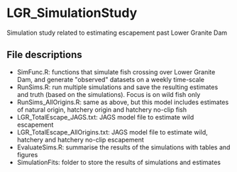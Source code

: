 # LGR_SimulationStudy
Simulation study related to estimating escapement past Lower Granite Dam

## File descriptions
*  SimFunc.R: functions that simulate fish crossing over Lower Granite Dam, and generate "observed" datasets on a weekly time-scale
*  RunSims.R: run multiple simulations and save the resulting estimates and truth (based on the simulations). Focus is on wild fish only
*  RunSims_AllOrigins.R: same as above, but this model includes estimates of natural origin, hatchery origin and hatchery no-clip fish
*  LGR_TotalEscape_JAGS.txt: JAGS model file to estimate wild escapement
*  LGR_TotalEscape_AllOrigins.txt: JAGS model file to estimate wild, hatchery and hatchery no-clip escapement
*  EvaluateSims.R: summarise the results of the simulations with tables and figures
*  SimulationFits: folder to store the results of simulations and estimates
